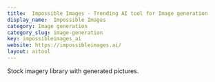 ```yaml
---
title:  Impossible Images - Trending AI tool for Image generation
display_name:  Impossible Images
category: Image generation
category_slug: image-generation
key: impossibleimages_ai
website: https://impossibleimages.ai/
layout: aitool
---
```


Stock imagery library with generated pictures.
